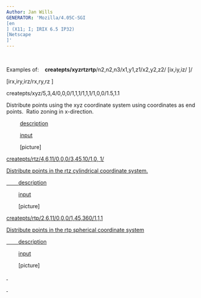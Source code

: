 ```yaml
---
Author: Jan Wills
GENERATOR: 'Mozilla/4.05C-SGI 
[en
] (X11; I; IRIX 6.5 IP32) 
[Netscape
]'
---
```


 

Examples of:   
**createpts/xyzrtzrtp**/n2,n2,n3/x1,y1,z1/x2,y2,z2/
[ix,iy,iz/
]/

[irx,iry,irz/rx,ry,rz
]

 createpts/xyz/5,3,4/0,0,0/1,1,1/1,1,1/1,0,0/1.5,1.1

 Distribute points using the xyz coordinate system using coordinates as
 end points.  Ratio zoning in x-direction.

          [description](createptsdes1.md)

          [input](input.createptsxyz)

          [picture]<a href="https://lanl.github.io/LaGriT/assets/images/createptsxyz.gif">

 createpts/rtz/4,6,11/0,0,0/3,45,10/1,0, 1/

 Distribute points in the rtz cylindrical coordinate system.

         [description](createptsdes2.md)

         [input](input.createptscyl)

         [picture]<a href="https://lanl.github.io/LaGriT/assets/images/createptscyl.gif">

 createpts/rtp/2,6,11/0,0,0/1,45,360/1,1,1

 Distribute points in the rtp spherical coordinate system

         [description](createptsdes3.md)

         [input](input.createptssp)

         [picture]<a href="https://lanl.github.io/LaGriT/assets/images/createptsph.gif">

 

 

